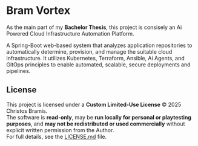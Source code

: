 # Bram Vortex
As the main part of my **Bachelor Thesis**, this project is consisely an Ai Powered Cloud Infrastructure Automation Platform.

A Spring-Boot web-based system that analyzes application repositories to automatically determine, provision, and manage the suitable cloud infrastructure. It utilizes Kubernetes, Terraform, Ansible, Ai Agents, and GitOps principles to enable automated, scalable, secure deployments and pipelines.

## License

This project is licensed under a **Custom Limited-Use License** © 2025 Christos Bramis.  
The software is **read-only**, may be **run locally for personal or playtesting purposes**, and **may not be redistributed or used commercially** without explicit written permission from the Author.  
For full details, see the [LICENSE.md](./LICENSE.md) file.
